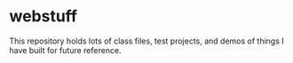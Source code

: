 # webstuff

This repository holds lots of class files, test projects,
and demos of things I have built for future reference.
